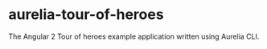 # aurelia-tour-of-heroes
The Angular 2 Tour of heroes example application written using Aurelia CLI.
